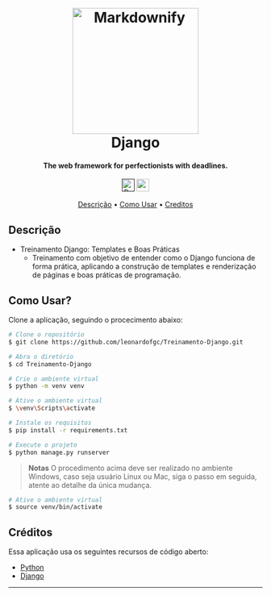 
<h1 align="center">
  <br>
  <a href="https://www.djangoproject.com/" target="_blank">
<img src="http://devonsistemas.com.br/python-django-v2.png" alt="Markdownify" width="250"></a>
  <br>
  Django
  <br>
</h1>

<h4 align="center">The web framework for perfectionists with deadlines.</h4>

<p align="center">
  <a href=""><img src="https://img.shields.io/badge/python-3670A0?style=for-the-badge&logo=python&logoColor=ffdd54" alt="Python" height="25"></a>
  <a href="#"><img src="https://img.shields.io/badge/django-%23092E20.svg?style=for-the-badge&logo=django&logoColor=white" height="25"></a>
</p>

<p align="center">
  <a href="#descricao">Descrição</a> •
  <a href="#como-usar">Como Usar</a> •
  <a href="#creditos">Creditos</a>
</p>

## Descrição

* Treinamento Django: Templates e Boas Práticas
  - Treinamento com objetivo de entender como o Django funciona de forma prática, aplicando a construção de templates e renderização de páginas e boas práticas de programação.


## Como Usar?

Clone a aplicação, seguindo o procecimento abaixo:

```bash
# Clone o repositório
$ git clone https://github.com/leonardofgc/Treinamento-Django.git

# Abra o diretório
$ cd Treinamento-Django

# Crie o ambiente virtual
$ python -m venv venv

# Ative o ambiente virtual
$ \venv\Scripts\activate

# Instale os requisitos
$ pip install -r requirements.txt

# Execute o projeto
$ python manage.py runserver

```

> **Notas**
> O procedimento acima deve ser realizado no ambiente Windows, caso seja usuário Linux ou Mac, siga o passo em seguida, atente ao detalhe da única mudança.
```bash
# Ative o ambiente virtual
$ source venv/bin/activate
```
## Créditos

Essa aplicação usa os seguintes recursos de código aberto:

- [Python](https://www.python.org/)
- [Django](https://www.djangoproject.com/)

---

